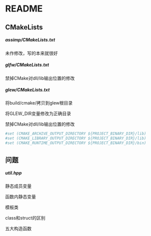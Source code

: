 # README



## CMakeLists



##### assimp/CMakeLists.txt

未作修改，写的本来就很好

##### glfw/CMakeLists.txt

禁掉CMake对dll/lib输出位置的修改

##### glew/CMakeLists.txt

将build/cmake/拷贝到glew根目录

将GLEW_DIR变量修改为正确目录

禁掉CMake对dll/lib输出位置的修改

```cmake
#set (CMAKE_ARCHIVE_OUTPUT_DIRECTORY ${PROJECT_BINARY_DIR}/lib)
#set (CMAKE_LIBRARY_OUTPUT_DIRECTORY ${PROJECT_BINARY_DIR}/lib)
#set (CMAKE_RUNTIME_OUTPUT_DIRECTORY ${PROJECT_BINARY_DIR}/bin)
```





## 问题

##### util.hpp

静态成员变量

函数内静态变量

模板类

class和struct的区别

五大构造函数

